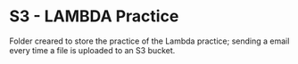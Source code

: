 # S3 - LAMBDA Practice

Folder creared to store the practice of the Lambda practice; sending a email every time a file is uploaded to an S3 bucket.